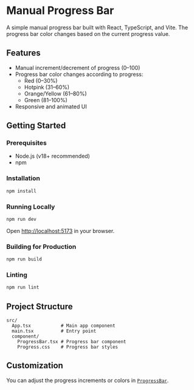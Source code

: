 # Manual Progress Bar 

A simple manual progress bar built with React, TypeScript, and Vite. The progress bar color changes based on the current progress value.

## Features

- Manual increment/decrement of progress (0–100)
- Progress bar color changes according to progress:
  - Red (0–30%)
  - Hotpink (31–60%)
  - Orange/Yellow (61–80%)
  - Green (81–100%)
- Responsive and animated UI

## Getting Started

### Prerequisites

- Node.js (v18+ recommended)
- npm

### Installation

```sh
npm install
```

### Running Locally

```sh
npm run dev
```

Open [http://localhost:5173](http://localhost:5173) in your browser.

### Building for Production

```sh
npm run build
```

### Linting

```sh
npm run lint
```

## Project Structure

```
src/
  App.tsx           # Main app component
  main.tsx          # Entry point
  component/
    ProgressBar.tsx # Progress bar component
    Progress.css    # Progress bar styles
```

## Customization

You can adjust the progress increments or colors in [`ProgressBar`](src/component/ProgressBar.tsx).
